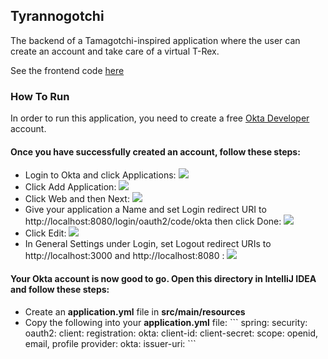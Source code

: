 <h2>Tyrannogotchi</h1>

<p>The backend of a Tamagotchi-inspired application where the user can create an account and take care of a virtual T-Rex.</p>

<p>See the frontend code <a href="https://github.com/helenakolberg/tyrannogotchi_frontend">here</a></p>

<h3>How To Run</h3>

<p>In order to run this application, you need to create a free <a href="https://developer.okta.com/">Okta Developer</a> account.</p>

<h4>Once you have successfully created an account, follow these steps:</h4>

<ul>
    <li>
        Login to Okta and click Applications:
        <img src="https://i.ibb.co/zsR2602/1-applications.png" />
    </li>
    <li>
        Click Add Application:
        <img src="https://i.ibb.co/3pMsww0/2-add.png" />
    </li>
    <li>
        Click Web and then Next:
        <img src="https://i.ibb.co/nbW5HP3/3-webnext.png" />
    </li>
    <li>
        Give your application a Name and set Login redirect URI to http://localhost:8080/login/oauth2/code/okta then click Done:
        <img src="https://i.ibb.co/p4Qjt2K/4-name.png" />
    </li>
    <li>
        Click Edit:
        <img src="https://i.ibb.co/X7j77nS/5-edit.png" />
    </li>
    <li>
        In General Settings under Login, set Logout redirect URIs to http://localhost:3000 and http://localhost:8080 :
        <img src="https://i.ibb.co/9TD09f3/6-logout.png" />
    </li>
</ul>

<h4>Your Okta account is now good to go. Open this directory in IntelliJ IDEA and follow these steps:</h4>

<ul>
    <li>
        Create an <b>application.yml</b> file in <b>src/main/resources</b>
    </li>
    <li>
        Copy the following into your <b>application.yml</b> file:
        ```
        spring:
          security:
            oauth2:
              client:
                registration:
                  okta:
                    client-id: 
                    client-secret: 
                    scope: openid, email, profile
                provider:
                  okta:
                    issuer-uri:
        ```
    </li>

</ul>